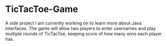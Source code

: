 # TicTacToe-Game
A side project I am currently working on to learn more about Java Interfaces. The game will allow two players to enter usernames and play multiple rounds of TicTacToe, keeping score of how many wins each player has.
